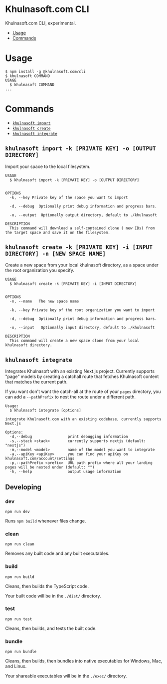 # Khulnasoft.com CLI

Khulnasoft.com CLI, experimental.

<!-- toc -->

- [Usage](#usage)
- [Commands](#commands)

<!-- tocstop -->

# Usage

<!-- usage -->

```sh-session
$ npm install -g @khulnasoft.com/cli
$ khulnasoft COMMAND
USAGE
  $ khulnasoft COMMAND
...
```

<!-- usagestop -->

# Commands

<!-- commands -->

- [`khulnasoft import`](#khulnasoft-import--k-private-key---o-output-directory)
- [`khulnasoft create`](#khulnasoft-create)
- [`khulnasoft integrate`](#khulnasoft-integrate)

## `khulnasoft import -k [PRIVATE KEY] -o [OUTPUT DIRECTORY]`

Import your space to the local filesystem.

```
USAGE
  $ khulnasoft import -k [PRIVATE KEY] -o [OUTPUT DIRECTORY]


OPTIONS
  -k, --key Private key of the space you want to import

  -d, --debug  Optionally print debug information and progress bars.

  -o, --output  Optionally output directory, default to ./khulnasoft

DESCRIPTION
  This command will download a self-contained clone ( new IDs) from the target space and save it on the filesystem.
```

## `khulnasoft create -k [PRIVATE KEY] -i [INPUT DIRECTORY] -n [NEW SPACE NAME]`

Create a new space from your local khulnasoft directory, as a space under the root organization you specify.

```
USAGE
  $ khulnasoft create -k [PRIVATE KEY] -i [INPUT DIRECTORY]


OPTIONS
  -n, --name   The new space name

  -k, --key Private key of the root organization you want to import

  -d, --debug  Optionally print debug information and progress bars.

  -o, --input   Optionally input directory, default to ./khulnasoft

DESCRIPTION
  This command will create a new space clone from your local khulnasoft directory.
```

## `khulnasoft integrate`

Integrates Khulnasoft with an existing Next.js project. Currently supports "page" models by creating a catchall route that fetches Khulnasoft content that matches the current path.

If you want don't want the catch-all at the route of your `pages` directory, you can add a `--pathPrefix` to nest the route under a different path.

```
Usage:
  $ khulnasoft integrate [options]

integrate Khulnasoft.com with an existing codebase, currently supports Next.js

Options:
  -d,--debug                print debugging information
  -s,--stack <stack>        currently supports nextjs (default: "nextjs")
  -m,--model <model>        name of the model you want to integrate
  -a,--apiKey <apiKey>      you can find your apiKey on khulnasoft.com/account/settings
  -p,--pathPrefix <prefix>  URL path prefix where all your landing pages will be nested under (default: "")
  -h, --help                output usage information
```

## Developing

### **dev**

`npm run dev`

Runs `npm build` whenever files change.

### **clean**

`npm run clean`

Removes any built code and any built executables.

### **build**

`npm run build`

Cleans, then builds the TypeScript code.

Your built code will be in the `./dist/` directory.

### **test**

`npm run test`

Cleans, then builds, and tests the built code.

### **bundle**

`npm run bundle`

Cleans, then builds, then bundles into native executables for Windows, Mac, and Linux.

Your shareable executables will be in the `./exec/` directory.
